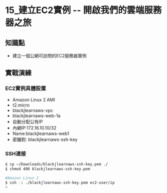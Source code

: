 15_建立EC2實例 -- 開啟我們的雲端服務器之旅
=====================================

## 知識點

* 建立一個公網可訪問的EC2服務器實例

## 實戰演練

### EC2實例具體設置

+ Amazon Linux 2 AMI
+ t2.micro
+ blackjlearnaws-vpc
+ blackjlearnaws-web-1a
+ 自動分配公有IP
+ 內網IP:172.16.10.10/32
+ Name:blackjlearnaws-web1
+ 密鑰對: blackjlearnaws-ssh-key

### SSH連接

```bash
$ cp ~/Downloads/blackjlearnaws-ssh-key.pem ./
$ chmod 400 blackjlearnaws-ssh-key.pem

#Amazon Linux 2
$ ssh -i ./blackjlearnaws-ssh-key.pem ec2-user/ip
>
```

